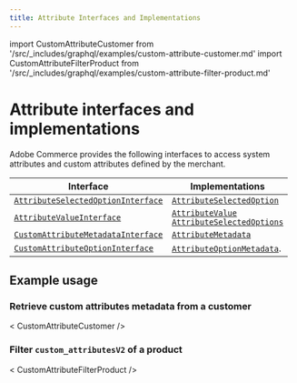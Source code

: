 ```yaml
---
title: Attribute Interfaces and Implementations
---
```


import CustomAttributeCustomer from '/src/_includes/graphql/examples/custom-attribute-customer.md'
import CustomAttributeFilterProduct from '/src/_includes/graphql/examples/custom-attribute-filter-product.md'

# Attribute interfaces and implementations

Adobe Commerce provides the following interfaces to access system attributes and custom attributes defined by the merchant.

Interface | Implementations
--- | ---
[`AttributeSelectedOptionInterface`](https://developer.adobe.com/commerce/webapi/graphql-api/index.html#definition-AttributeSelectedOptionInterface) | [`AttributeSelectedOption`](https://developer.adobe.com/commerce/webapi/graphql-api/index.html#definition-AttributeSelectedOption)
[`AttributeValueInterface`](https://developer.adobe.com/commerce/webapi/graphql-api/index.html#definition-AttributeValueInterface) | [`AttributeValue`](https://developer.adobe.com/commerce/webapi/graphql-api/index.html#definition-AttributeValue) <br/>[`AttributeSelectedOptions`](https://developer.adobe.com/commerce/webapi/graphql-api/index.html#definition-AttributeSelectedOptions)
[`CustomAttributeMetadataInterface`](https://developer.adobe.com/commerce/webapi/graphql-api/index.html#definition-CustomerAttributeMetadata) | [`AttributeMetadata`](https://developer.adobe.com/commerce/webapi/graphql-api/index.html#definition-AttributeMetadata)
[`CustomAttributeOptionInterface`](https://developer.adobe.com/commerce/webapi/graphql-api/index.html#definition-CustomAttributeOptionInterface) | [`AttributeOptionMetadata`](https://developer.adobe.com/commerce/webapi/graphql-api/index.html#definition-AttributeOptionMetadata).

## Example usage

### Retrieve custom attributes metadata from a customer

< CustomAttributeCustomer />

### Filter `custom_attributesV2` of a product

< CustomAttributeFilterProduct />
